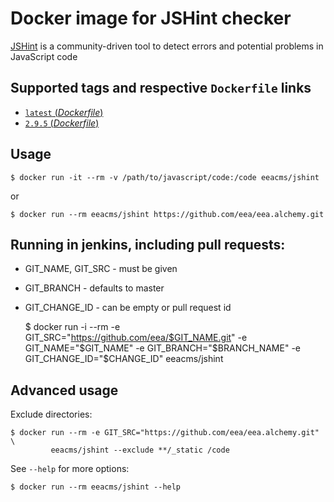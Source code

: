 # Docker image for JSHint checker

[JSHint](http://jshint.com/) is a community-driven tool to detect errors and potential problems in JavaScript code  

## Supported tags and respective `Dockerfile` links

- [`latest` (*Dockerfile*)](https://github.com/eea/eea.docker.jshint/blob/master/Dockerfile)
- [`2.9.5` (*Dockerfile*)](https://github.com/eea/eea.docker.jshint/blob/2.9.5/Dockerfile)

## Usage

    $ docker run -it --rm -v /path/to/javascript/code:/code eeacms/jshint

or

    $ docker run --rm eeacms/jshint https://github.com/eea/eea.alchemy.git

## Running in jenkins, including pull requests:

* GIT_NAME, GIT_SRC  - must be given
* GIT_BRANCH - defaults to master
* GIT_CHANGE_ID - can be empty or pull request id

    $ docker run -i --rm -e GIT_SRC="https://github.com/eea/$GIT_NAME.git" -e GIT_NAME="$GIT_NAME" -e GIT_BRANCH="$BRANCH_NAME" -e GIT_CHANGE_ID="$CHANGE_ID" eeacms/jshint

## Advanced usage

Exclude directories:


    $ docker run --rm -e GIT_SRC="https://github.com/eea/eea.alchemy.git" \
             eeacms/jshint --exclude **/_static /code


See `--help` for more options:


    $ docker run --rm eeacms/jshint --help



